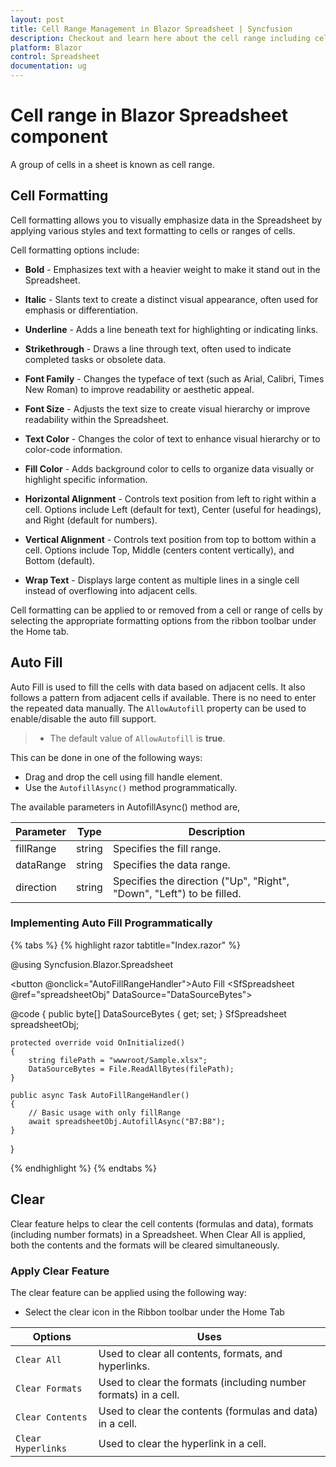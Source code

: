 ```yaml
---
layout: post
title: Cell Range Management in Blazor Spreadsheet | Syncfusion
description: Checkout and learn here about the cell range including cell formatting, auto fill, and clear functionalities in the Syncfusion Blazor Spreadsheet component and more.
platform: Blazor
control: Spreadsheet
documentation: ug
---
```


# Cell range in Blazor Spreadsheet component

A group of cells in a sheet is known as cell range.

## Cell Formatting

Cell formatting allows you to visually emphasize data in the Spreadsheet by applying various styles and text formatting to cells or ranges of cells.

Cell formatting options include:

* **Bold** - Emphasizes text with a heavier weight to make it stand out in the Spreadsheet.

* **Italic** - Slants text to create a distinct visual appearance, often used for emphasis or differentiation.

* **Underline** - Adds a line beneath text for highlighting or indicating links.

* **Strikethrough** - Draws a line through text, often used to indicate completed tasks or obsolete data.

* **Font Family** - Changes the typeface of text (such as Arial, Calibri, Times New Roman) to improve readability or aesthetic appeal.

* **Font Size** - Adjusts the text size to create visual hierarchy or improve readability within the Spreadsheet.

* **Text Color** - Changes the color of text to enhance visual hierarchy or to color-code information.

* **Fill Color** - Adds background color to cells to organize data visually or highlight specific information.

* **Horizontal Alignment** - Controls text position from left to right within a cell. Options include Left (default for text), Center (useful for headings), and Right (default for numbers).

* **Vertical Alignment** - Controls text position from top to bottom within a cell. Options include Top, Middle (centers content vertically), and Bottom (default).

* **Wrap Text** - Displays large content as multiple lines in a single cell instead of overflowing into adjacent cells.

Cell formatting can be applied to or removed from a cell or range of cells by selecting the appropriate formatting options from the ribbon toolbar under the Home tab.

## Auto Fill

Auto Fill is used to fill the cells with data based on adjacent cells. It also follows a pattern from adjacent cells if available. There is no need to enter the repeated data manually. The `AllowAutofill` property can be used to enable/disable the auto fill support. 

> * The default value of `AllowAutofill` is **true**.

This can be done in one of the following ways:

* Drag and drop the cell using fill handle element.
* Use the `AutofillAsync()` method programmatically.

The available parameters in AutofillAsync() method are,

| Parameter | Type | Description |
| -- | -- | -- |
| fillRange | string | Specifies the fill range. |
| dataRange | string | Specifies the data range. |
| direction | string | Specifies the direction ("Up", "Right", "Down", "Left") to be filled. |

### Implementing Auto Fill Programmatically

{% tabs %}
{% highlight razor tabtitle="Index.razor" %}

@using Syncfusion.Blazor.Spreadsheet

<button @onclick="AutoFillRangeHandler">Auto Fill</button>
<SfSpreadsheet @ref="spreadsheetObj" DataSource="DataSourceBytes">
    <SpreadsheetRibbon></SpreadsheetRibbon>
</SfSpreadsheet>

@code {
    public byte[] DataSourceBytes { get; set; }
    SfSpreadsheet spreadsheetObj;

    protected override void OnInitialized()
    {
        string filePath = "wwwroot/Sample.xlsx";
        DataSourceBytes = File.ReadAllBytes(filePath);
    }

    public async Task AutoFillRangeHandler()
    {
	    // Basic usage with only fillRange
        await spreadsheetObj.AutofillAsync("B7:B8");
    }
}

{% endhighlight %}
{% endtabs %}

## Clear

Clear feature helps to clear the cell contents (formulas and data), formats (including number formats) in a Spreadsheet. When Clear All is applied, both the contents and the formats will be cleared simultaneously.

### Apply Clear Feature

The clear feature can be applied using the following way:

* Select the clear icon in the Ribbon toolbar under the Home Tab

| Options | Uses |
| -- | -- |
| `Clear All` | Used to clear all contents, formats, and hyperlinks. |
| `Clear Formats` | Used to clear the formats (including number formats) in a cell. |
| `Clear Contents` | Used to clear the contents (formulas and data) in a cell. |
| `Clear Hyperlinks` | Used to clear the hyperlink in a cell. |
